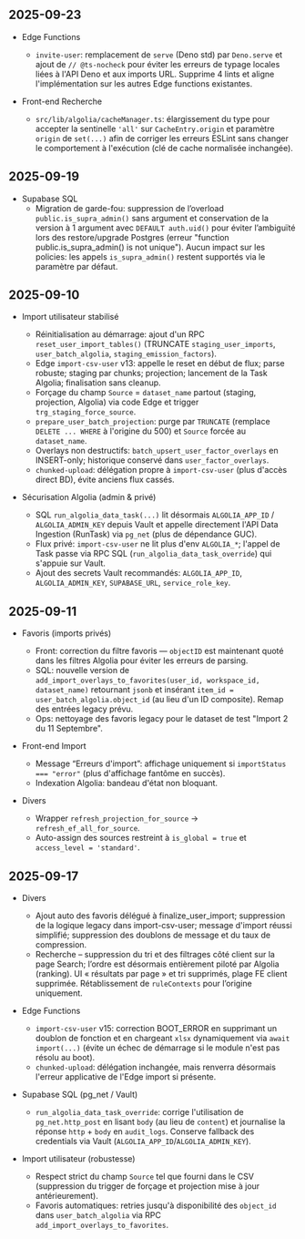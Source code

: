 ## 2025-09-23

- Edge Functions
  - `invite-user`: remplacement de `serve` (Deno std) par `Deno.serve` et ajout de `// @ts-nocheck` pour éviter les erreurs de typage locales liées à l'API Deno et aux imports URL. Supprime 4 lints et aligne l'implémentation sur les autres Edge functions existantes.

- Front-end Recherche
  - `src/lib/algolia/cacheManager.ts`: élargissement du type pour accepter la sentinelle `'all'` sur `CacheEntry.origin` et paramètre `origin` de `set(...)` afin de corriger les erreurs ESLint sans changer le comportement à l'exécution (clé de cache normalisée inchangée).

## 2025-09-19

- Supabase SQL
  - Migration de garde-fou: suppression de l’overload `public.is_supra_admin()` sans argument et conservation de la version à 1 argument avec `DEFAULT auth.uid()` pour éviter l’ambiguïté lors des restore/upgrade Postgres (erreur "function public.is_supra_admin() is not unique"). Aucun impact sur les policies: les appels `is_supra_admin()` restent supportés via le paramètre par défaut.

## 2025-09-10

- Import utilisateur stabilisé
  - Réinitialisation au démarrage: ajout d'un RPC `reset_user_import_tables()` (TRUNCATE `staging_user_imports`, `user_batch_algolia`, `staging_emission_factors`).
  - Edge `import-csv-user` v13: appelle le reset en début de flux; parse robuste; staging par chunks; projection; lancement de la Task Algolia; finalisation sans cleanup.
  - Forçage du champ `Source` = `dataset_name` partout (staging, projection, Algolia) via code Edge et trigger `trg_staging_force_source`.
  - `prepare_user_batch_projection`: purge par `TRUNCATE` (remplace `DELETE ... WHERE` à l'origine du 500) et `Source` forcée au `dataset_name`.
  - Overlays non destructifs: `batch_upsert_user_factor_overlays` en INSERT-only; historique conservé dans `user_factor_overlays`.
  - `chunked-upload`: délégation propre à `import-csv-user` (plus d'accès direct BD), évite anciens flux cassés.

- Sécurisation Algolia (admin & privé)
  - SQL `run_algolia_data_task(...)` lit désormais `ALGOLIA_APP_ID` / `ALGOLIA_ADMIN_KEY` depuis Vault et appelle directement l'API Data Ingestion (RunTask) via `pg_net` (plus de dépendance GUC).
  - Flux privé: `import-csv-user` ne lit plus d'env `ALGOLIA_*`; l'appel de Task passe via RPC SQL (`run_algolia_data_task_override`) qui s'appuie sur Vault.
  - Ajout des secrets Vault recommandés: `ALGOLIA_APP_ID`, `ALGOLIA_ADMIN_KEY`, `SUPABASE_URL`, `service_role_key`.

## 2025-09-11

- Favoris (imports privés)
  - Front: correction du filtre favoris — `objectID` est maintenant quoté dans les filtres Algolia pour éviter les erreurs de parsing.
  - SQL: nouvelle version de `add_import_overlays_to_favorites(user_id, workspace_id, dataset_name)` retournant `jsonb` et insérant `item_id = user_batch_algolia.object_id` (au lieu d'un ID composite). Remap des entrées legacy prévu.
  - Ops: nettoyage des favoris legacy pour le dataset de test "Import 2 du 11 Septembre".

- Front-end Import
  - Message “Erreurs d'import”: affichage uniquement si `importStatus === "error"` (plus d'affichage fantôme en succès).
  - Indexation Algolia: bandeau d'état non bloquant.

- Divers
  - Wrapper `refresh_projection_for_source` -> `refresh_ef_all_for_source`.
  - Auto-assign des sources restreint à `is_global = true` et `access_level = 'standard'`.


## 2025-09-17

- Divers
  - Ajout auto des favoris délégué à finalize_user_import; suppression de la logique legacy dans import-csv-user; message d'import réussi simplifié; suppression des doublons de message et du taux de compression.
  - Recherche – suppression du tri et des filtrages côté client sur la page Search; l’ordre est désormais entièrement piloté par Algolia (ranking). UI « résultats par page » et tri supprimés, plage FE client supprimée. Rétablissement de `ruleContexts` pour l’origine uniquement.

- Edge Functions
  - `import-csv-user` v15: correction BOOT_ERROR en supprimant un doublon de fonction et en chargeant `xlsx` dynamiquement via `await import(...)` (évite un échec de démarrage si le module n'est pas résolu au boot).
  - `chunked-upload`: délégation inchangée, mais renverra désormais l'erreur applicative de l'Edge import si présente.

- Supabase SQL (pg_net / Vault)
  - `run_algolia_data_task_override`: corrige l'utilisation de `pg_net.http_post` en lisant `body` (au lieu de `content`) et journalise la réponse `http` + `body` en `audit_logs`. Conserve fallback des credentials via Vault (`ALGOLIA_APP_ID`/`ALGOLIA_ADMIN_KEY`).

- Import utilisateur (robustesse)
  - Respect strict du champ `Source` tel que fourni dans le CSV (suppression du trigger de forçage et projection mise à jour antérieurement).
  - Favoris automatiques: retries jusqu'à disponibilité des `object_id` dans `user_batch_algolia` via RPC `add_import_overlays_to_favorites`.

